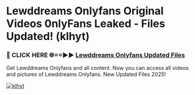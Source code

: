# Lewddreams Onlyfans Original Videos 0nlyFans Leaked - Files Updated! (klhyt)

<h3>🔴 CLICK HERE 🌐==►► <a href="https://tinyurl.com/ms9xzufz" rel="nofollow">Lewddreams Onlyfans Updated Files</a></h3>

Get Lewddreams Onlyfans and all content. Now you can access all videos and pictures of Lewddreams Onlyfans. New Updated Files 2025!

[![klhyt](https://i.imgur.com/PQ7UWWw.gif)](https://tinyurl.com/ms9xzufz)

